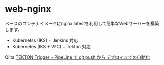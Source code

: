 # web-nginx

ベースのコンテナイメージにnginx:latestを利用して簡単なWebサーバーを構築します。

* Kubernetss (IKS) + Jenkins 対応
* Kubernetes (IKS + VPC) + Tekton 対応

Qiita [TEKTON Trigger + PipeLine で git push から デプロイまでの自動化](https://qiita.com/MahoTakara/items/1cb6759434b0063accf0)
